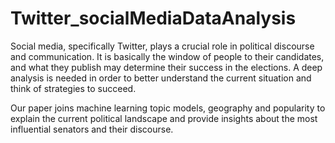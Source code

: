 # Twitter_socialMediaDataAnalysis

Social media, specifically Twitter, plays a crucial role in political discourse and communication. It is basically the window of people to their candidates, and what they publish may determine their success in the elections. A deep analysis is needed in order to better understand the current situation and think of strategies to succeed.

Our paper joins machine learning topic models, geography and popularity to explain the current political landscape and provide insights about the most influential senators and their discourse.
